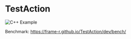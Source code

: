 # TestAction

![C++ Example](https://github.com/frame-r/TestAction/workflows/C++%20Example/badge.svg)

Benchmark: https://frame-r.github.io/TestAction/dev/bench/
